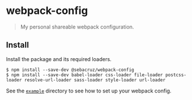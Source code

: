 # webpack-config

> My personal shareable webpack configuration.

## Install

Install the package and its required loaders.

```shell
$ npm install --save-dev @sebacruz/webpack-config
$ npm install --save-dev babel-loader css-loader file-loader postcss-loader resolve-url-loader sass-loader style-loader url-loader
```

See the [`example`](example) directory to see how to set up your webpack config.
